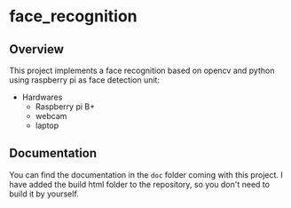 # face_recognition #

## Overview ##

This project implements a face recognition based on opencv and python using raspberry pi as face detection unit:

* Hardwares
    * Raspberry pi B+
    * webcam
    * laptop
    

## Documentation ##


You can find the documentation in the `doc` folder coming with this project. I have added the build html folder to 
the repository, so you don't need to build it by yourself. 


